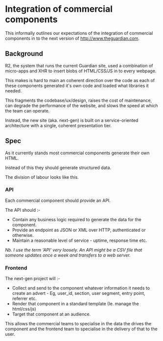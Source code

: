# Integration of commercial components

This informally outlines our expectations of the integration of commercial components in to the next version of http://www.theguardian.com.

## Background

R2, the system that runs the current Guardian site, used a combination of micro-apps and XHR to insert blobs of HTML/CSS/JS in to every webpage.

This makes is hard to main an coherent direction over the code as each of these components generated it's own code and loaded what libraries it needed.

This fragments the codebase/ux/design, raises the cost of maintenance, can degrade the performance of the website, and slows the speed at which the team can operate.

Instead, the new site (aka. next-gen) is built on a service-oriented architecture with a single, coherent presentation tier.

## Spec

As it currently stands most commercial components generate their own HTML. 

Instead of this they should generate structured data.

The division of labour looks like this.

### API 

Each commercial component should provide an API.

The API should :-

- Contain any business logic required to generate the data for the component. 
- Provide an endpoint as JSON or XML over HTTP, authenticated or otherwise.
- Maintain a reasonable level of service - uptime, response time etc.

_Nb. I use the term 'API' very loosely. An API might be a CSV file that someone updates once a week and transfers to a web server._

### Frontend

The next-gen project will :-

- Collect and send to the component whatever information it needs to create an advert - Eg, user_id, section, user segment, entry point, referrer etc.
- Render that component in a standard template (Ie. manage the html/css/js)
- Target that component at an audience.

This allows the commercial teams to specialise in the data the drives the component and the frontend team to specialise in the delivery of that to the user.
